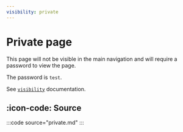 ```yaml
---
visibility: private
---
```

# Private page

This page will not be visible in the main navigation and will require a password to view the page.

The password is `test`.

See [`visibility`](/configuration/page.md#visibility) documentation.

## :icon-code: Source

:::code source="private.md" :::